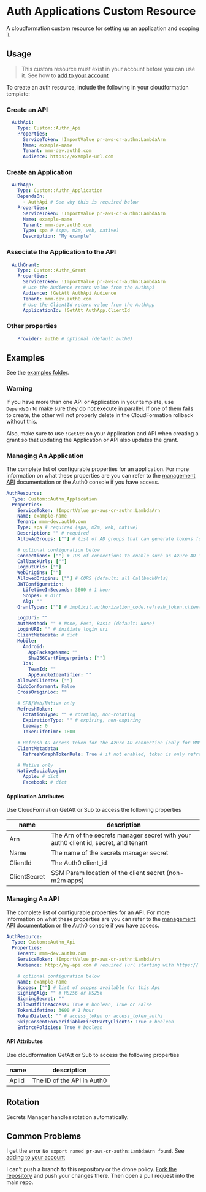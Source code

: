 # Auth Applications Custom Resource

A cloudformation custom resource for setting up an application and scoping it

## Usage

> This custom resource must exist in your account before you can use it. See how to [add to your account](#adding-to-your-account)

To create an auth resource, include the following in your cloudformation template:

### Create an API

```yaml
  AuthApi:
    Type: Custom::Authn_Api
    Properties:
      ServiceToken: !ImportValue pr-aws-cr-authn:LambdaArn
      Name: example-name
      Tenant: mmm-dev.auth0.com
      Audience: https://example-url.com
```

### Create an Application

```yaml
  AuthApp:
    Type: Custom::Authn_Application
    DependsOn:
      - AuthApi # See why this is required below
    Properties:
      ServiceToken: !ImportValue pr-aws-cr-authn:LambdaArn
      Name: example-name
      Tenant: mmm-dev.auth0.com
      Type: spa # (spa, m2m, web, native)
      Description: "My example"
```

### Associate the Application to the API

```yaml
  AuthGrant:
    Type: Custom::Authn_Grant
    Properties:
      ServiceToken: !ImportValue pr-aws-cr-authn:LambdaArn
      # Use the Audience return value from the AuthApi
      Audience: !GetAtt AuthApi.Audience
      Tenant: mmm-dev.auth0.com
      # Use the ClientId return value from the AuthApp
      ApplicationId: !GetAtt AuthApp.ClientId
```

### Other properties

```yaml
    Provider: auth0 # optional (default auth0)
```

## Examples

See the [examples folder](examples/api).

### Warning

If you have more than one API or Application in your template, use `DependsOn` to make sure they do not execute in parallel. If one of them fails to create, the other will not properly delete in the CloudFormation rollback without this.

Also, make sure to use `!GetAtt` on your Application and API when creating a grant so that updating the Application or API also updates the grant.

### Managing An Application

The complete list of configurable properties for an application. For more information on what
these properties are you can refer to the [management API](https://auth0.com/docs/api/management/v2#!/Clients/get_clients) documentation or the Auth0 console if you have access.

```yaml
AuthResource:
  Type: Custom::Authn_Application
  Properties:
    ServiceToken: !ImportValue pr-aws-cr-authn:LambdaArn
    Name: example-name
    Tenant: mmm-dev.auth0.com
    Type: spa # required (spa, m2m, web, native)
    Description: "" # required
    AllowAdGroups: [""] # list of AD groups that can generate tokens for your app

    # optional configuration below
    Connections: [""] # IDs of connections to enable such as Azure AD integration
    CallbackUrls: [""]
    LogoutUrls: [""]
    WebOrigins: [""]
    AllowedOrigins: [""] # CORS (default: all CallbackUrls)
    JWTConfiguration:
      LifetimeInSeconds: 3600 # 1 hour
      Scopes: # dict
      Alg: ""
    GrantTypes: [""] # implicit,authorization_code,refresh_token,client_credentials

    LogoUri: ""
    AuthMethod: "" # None, Post, Basic (default: None)
    LoginURI: "" # initiate_login_uri
    ClientMetadata: # dict
    Mobile:
      Android:
        AppPackageName: ""
        Sha256CertFingerprints: [""]
      Ios:
        TeamId: ""
        AppBundleIdentifier: ""
    AllowedClients: [""]
    OidcConformant: False
    CrossOriginLoc: ""

    # SPA/Web/Native only
    RefreshToken:
      RotationType: "" # rotating, non-rotating
      ExpirationType: "" # expiring, non-expiring
      Leeway: 0
      TokenLifetime: 1800

    # Refresh AD Access token for the Azure AD connection (only for MMM tenant).
    ClientMetadata:
      RefreshGraphTokenRule: True # if not enabled, token is only refreshed on user login.

    # Native only
    NativeSocialLogin:
      Apple: # dict
      Facebook: # dict
```

#### Application Attributes

Use CloudFormation GetAtt or Sub to access the following properties

| name         | description                                                                         |
|--------------|-------------------------------------------------------------------------------------|
| Arn          | The Arn of the secrets manager secret with your auth0 client id, secret, and tenant |
| Name         | The name of the secrets manager secret                                              |
| ClientId     | The Auth0 client_id                                                                 |
| ClientSecret | SSM Param location of the client secret (non-m2m apps)                              |

### Managing An API

The complete list of configurable properties for an API. For more information on what
these properties are you can refer to the [management API](https://auth0.com/docs/api/management/v2#!/Resource_Servers/get_resource_servers) documentation or the Auth0 console if you have access.

```yaml
AuthResource:
  Type: Custom::Authn_Api
  Properties:
    Tenant: mmm-dev.auth0.com
    ServiceToken: !ImportValue pr-aws-cr-authn:LambdaArn
    Audience: http://my-api.com # required (url starting with https:// or http://)

    # optional configuration below
    Name: example-name
    Scopes: [""] # list of scopes available for this Api
    SigningAlg: "" # HS256 or RS256
    SigningSecret: ""
    AllowOfflineAccess: True # boolean, True or False
    TokenLifetime: 3600 # 1 hour
    TokenDialect: "" # access_token or access_token_authz
    SkipConsentForVerifiableFirstPartyClients: True # boolean
    EnforcePolicies: True # boolean
```

#### API Attributes

Use cloudformation GetAtt or Sub to access the following properties

| name  | description                |
|-------|----------------------------|
| ApiId | The ID of the API in Auth0 |


## Rotation

Secrets Manager handles rotation automatically.

## Common Problems

I get the error `No export named pr-aws-cr-authn:LambdaArn found`. See [adding to your account](#adding-to-your-account)

I can't push a branch to this repository or the drone policy. [Fork the repository](https://docs.github.com/en/free-pro-team@latest/github/getting-started-with-github/fork-a-repo) and push your changes there. Then open a pull request into the main repo.
